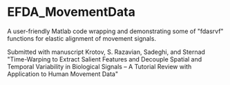 # EFDA_MovementData
 A user-friendly Matlab code wrapping and demonstrating some of "fdasrvf" functions for elastic alignment of movement signals.

Submitted with manuscript Krotov, S. Razavian, Sadeghi, and Sternad
"Time-Warping to Extract Salient Features and Decouple Spatial and Temporal Variability in Biological Signals – A Tutorial Review with Application to Human Movement Data"
